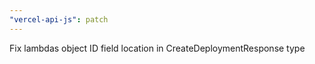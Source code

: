 ```yaml
---
"vercel-api-js": patch
---
```


Fix lambdas object ID field location in CreateDeploymentResponse type